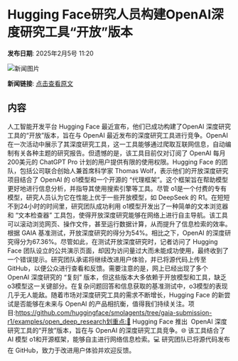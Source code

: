 # Hugging Face研究人员构建OpenAI深度研究工具“开放”版本

**发布日期**: 2025年2月5号 11:20

![新闻图片](https://pic.chinaz.com/picmap/thumb/202405110933330041_0.jpg)

**新闻链接**: [点击查看原文](https://www.aibase.com/zh/news/15069)

## 内容

人工智能开发平台 Hugging Face 最近宣布，他们已成功构建了OpenAI 深度研究工具的“开放”版本，旨在与 OpenAI 最近发布的深度研究工具进行竞争。OpenAI 在一次活动中展示了其深度研究工具，这一工具能够通过爬取互联网信息，自动编制有关各种主题的研究报告。但遗憾的是，该工具目前仅对订阅了 OpenAI 每月200美元的 ChatGPT Pro 计划的用户提供有限的使用权限。Hugging Face 的团队，包括公司联合创始人兼首席科学家 Thomas Wolf，表示他们的开放深度研究项目结合了 OpenAI 的 o1模型和一个开源的 “代理框架”。这个框架旨在帮助模型更好地进行信息分析，并指导其使用搜索引擎等工具。尽管 o1是一个付费的专有模型，研究人员认为它在性能上优于一些开放模型，如 DeepSeek 的 R1。在短短不到24小时的时间里，研究团队成功利用 o1模型开发出了一种简单的文本浏览器和 “文本检查器” 工具包，使得开放深度研究能够在网络上进行自主导航。该工具可以滚动浏览网页、操作文件，甚至运行数据计算，从而提升了信息检索的效率。根据 GAIA 基准测试，开放深度研究的得分为54%。相比之下，OpenAI 的深度研究得分为67.36%。尽管如此，在测试开放深度研究时，记者访问了 Hugging Face 团队设立的公共演示页面，却因为访问量过大而未能成功使用，最终收到了一个错误提示。研究团队承诺将继续改进用户体验，并已将源代码上传至 GitHub，以便公众进行查看和反馈。需要注意的是，网上已经出现了多个 OpenAI 深度研究的 “复刻” 版本，但这些版本大多依赖于开放模型和工具，缺乏 o3模型这一关键部分。在复杂问题回答和信息获取的基准测试中，o3模型的表现几乎无人能敌。随着市场对深度研究工具的需求不断增长，Hugging Face 的新尝试是否能够在未来与 OpenAI 的产品相抗衡，值得我们持续关注。项目:https://github.com/huggingface/smolagents/tree/gaia-submission-r1/examples/open_deep_research划重点:🚀 Hugging Face 推出  OpenAI 深度研究工具的“开放”版本，旨在与 OpenAI 的深度研究工具竞争。🌐 该工具结合了 AI 模型 o1和开源框架，能够自主进行网络信息检索。💻 研究团队已将源代码发布在 GitHub，致力于改进用户体验并欢迎反馈。
